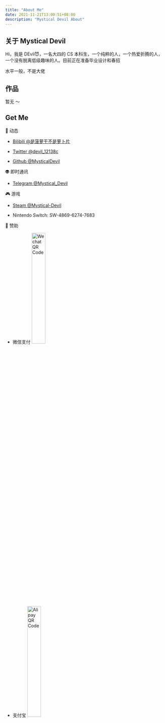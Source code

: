 ```yaml
---
title: "About Me"
date: 2021-11-21T13:00:51+08:00
description: "Mystical Devil About"
---
```


## 关于 Mystical Devil

Hi，我是 DEvil😈，一名大四的 CS 本科生，一个纯粹的人，一个热爱折腾的人，一个没有脱离低级趣味的人。目前正在准备毕业设计和春招

水平一般，不是大佬

## 作品

暂无 ～

## Get Me

:robot: 动态

- [Bilibili @是菠萝干不是萝卜片](https://space.bilibili.com/10997055?spm_id_from=333.1007.0.0)

- [Twitter @devil_12138c](https://twitter.com/devil_12138c)

- [Github @MysticalDevil](https://github.com/MysticalDevil)

:alien: 即时通讯

- [Telegram @Mystical_Devil](https://t.me/Mystical_Devil)

:video_game: 游戏

- [Steam @Mystical-Devil](https://steamcommunity.com/profiles/76561198975345211/)

- Nintendo Switch: SW-4869-6274-7683

:meat_on_bone: 赞助

- 微信支付
  <img src="/images/wechat-reward-qrcode.png" width="30%" height="30%" alt="Wechat QR Code"/>

- 支付宝
  <img src="/images/alipay-reward-qrcode.png" width="30%" height="30%" alt="Alipay QR Code"/>
